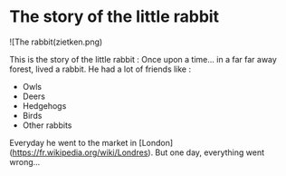 # The story of the little rabbit
![The rabbit(zietken.png)

This is the story of the little rabbit :
Once upon a time... in a far far away forest, lived a rabbit.
He had a lot of friends like :
* Owls
* Deers
* Hedgehogs
* Birds
* Other rabbits

Everyday he went to the market in [London] (https://fr.wikipedia.org/wiki/Londres).
But one day, everything went wrong...